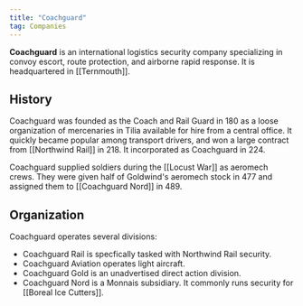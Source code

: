 ```yaml
---
title: "Coachguard"
tag: Companies
---
```


**Coachguard** is an international logistics security company specializing in convoy escort, route protection, and airborne rapid response. It is headquartered in [[Ternmouth]].

## History 

Coachguard was founded as the Coach and Rail Guard in 180 as a loose organization of mercenaries in Tilia available for hire from a central office. It quickly became popular among transport drivers, and won a large contract from [[Northwind Rail]] in 218. It incorporated as Coachguard in 224.

Coachguard supplied soldiers during the [[Locust War]] as aeromech crews. They were given half of Goldwind's aeromech stock in 477 and assigned them to [[Coachguard Nord]] in 489.

## Organization

Coachguard operates several divisions:

- Coachguard Rail is specfically tasked with Northwind Rail security.
- Coachguard Aviation operates light aircraft.
- Coachguard Gold is an unadvertised direct action division.
- Coachguard Nord is a Monnais subsidiary. It commonly runs security for [[Boreal Ice Cutters]].
